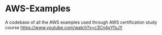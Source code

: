 # AWS-Examples
A codebase of all the AWS examples used through AWS certification study course
https://www.youtube.com/watch?v=c3Cn4xYfxJY
